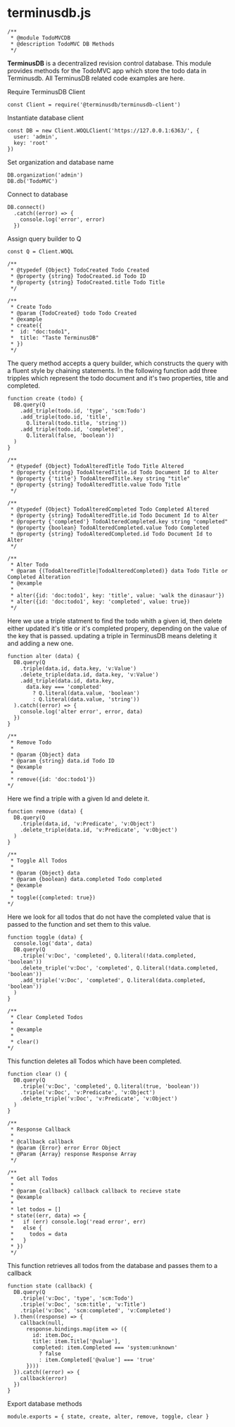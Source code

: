 
# terminusdb.js

```
/**
 * @module TodoMVCDB
 * @description TodoMVC DB Methods
 */

```

**TerminusDB** is a decentralized revision control database.
This module provides methods for the TodoMVC app which store the todo data
in Terminusdb. All TerminusDB related code examples are here.

Require TerminusDB Client

```
const Client = require('@terminusdb/terminusdb-client')

```

Instantiate database client

```
const DB = new Client.WOQLClient('https://127.0.0.1:6363/', {
  user: 'admin',
  key: 'root'
})

```

Set organization and database name

```
DB.organization('admin')
DB.db('TodoMVC')

```

Connect to database

```
DB.connect()
  .catch((error) => {
    console.log('error', error)
  })

```

Assign query builder to Q

```
const Q = Client.WOQL

/**
 * @typedef {Object} TodoCreated Todo Created
 * @property {string} TodoCreated.id Todo ID
 * @property {string} TodoCreated.title Todo Title
 */

/**
 * Create Todo
 * @param {TodoCreated} todo Todo Created
 * @example
 * create({
 *  id: "doc:todo1",
 *  title: "Taste TerminusDB"
 * })
 */
```

The query method accepts a query builder, which constructs the query with a
fluent style by chaining statements. In the following function add three
tripples which represent the todo document and it's two properties, title
and completed. 

```
function create (todo) {
  DB.query(Q
    .add_triple(todo.id, 'type', 'scm:Todo')
    .add_triple(todo.id, 'title',
      Q.literal(todo.title, 'string'))
    .add_triple(todo.id, 'completed',
      Q.literal(false, 'boolean'))
  )
}

/**
 * @typedef {Object} TodoAlteredTitle Todo Title Altered
 * @property {string} TodoAlteredTitle.id Todo Document Id to Alter
 * @property {'title'} TodoAlteredTitle.key string "title"
 * @property {string} TodoAlteredTitle.value Todo Title
 */

/**
 * @typedef {Object} TodoAlteredCompleted Todo Completed Altered
 * @property {string} TodoAlteredTitle.id Todo Document Id to Alter
 * @property {'completed'} TodoAlteredCompleted.key string "completed"
 * @property {boolean} TodoAlteredCompleted.value Todo Completed
 * @property {string} TodoAlteredCompleted.id Todo Document Id to Alter
 */

/**
 * Alter Todo
 * @param {(TodoAlteredTitle|TodoAlteredCompleted)} data Todo Title or Completed Alteration
 * @example
 *
 * alter({id: 'doc:todo1', key: 'title', value: 'walk the dinasaur'})
 * alter({id: 'doc:todo1', key: 'completed', value: true})
 */
```

Here we use a triple statment to find the todo whith a given id, then
delete either updated it's title or it's completed propery, depending on
the value of the key that is passed.
updating a triple in TerminusDB means deleting it and adding a new one.

```
function alter (data) {
  DB.query(Q
    .triple(data.id, data.key, 'v:Value')
    .delete_triple(data.id, data.key, 'v:Value')
    .add_triple(data.id, data.key,
      data.key === 'completed'
        ? Q.literal(data.value, 'boolean')
        : Q.literal(data.value, 'string'))
  ).catch((error) => {
    console.log('alter error', error, data)
  })
}

/**
 * Remove Todo
 *
 * @param {Object} data
 * @param {string} data.id Todo ID
 * @example
 *
 * remove({id: 'doc:todo1'})
*/
```

Here we find a triple with a given Id and delete it.

```
function remove (data) {
  DB.query(Q
    .triple(data.id, 'v:Predicate', 'v:Object')
    .delete_triple(data.id, 'v:Predicate', 'v:Object')
  )
}

/**
 * Toggle All Todos
 *
 * @param {Object} data
 * @param {boolean} data.completed Todo completed
 * @example
 *
 * toggle({completed: true})
*/
```

Here we look for all todos that do not have the completed value that is
passed to the function and set them to this value.

```
function toggle (data) {
  console.log('data', data)
  DB.query(Q
    .triple('v:Doc', 'completed', Q.literal(!data.completed, 'boolean'))
    .delete_triple('v:Doc', 'completed', Q.literal(!data.completed, 'boolean'))
    .add_triple('v:Doc', 'completed', Q.literal(data.completed, 'boolean'))
  )
}

/**
 * Clear Completed Todos
 *
 * @example
 *
 * clear()
*/
```

This function deletes all Todos which have been completed.

```
function clear () {
  DB.query(Q
    .triple('v:Doc', 'completed', Q.literal(true, 'boolean'))
    .triple('v:Doc', 'v:Predicate', 'v:Object')
    .delete_triple('v:Doc', 'v:Predicate', 'v:Object')
  )
}

/**
 * Response Callback
 *
 * @callback callback
 * @param {Error} error Error Object
 * @Param {Array} response Response Array
 */

/**
 * Get all Todos
 *
 * @param {callback} callback callback to recieve state
 * @example
 *
 * let todos = []
 * state((err, data) => {
 *   if (err) console.log('read error', err)
 *   else {
 *     todos = data
 *   }
 * })
 */
```

This function retrieves all todos from the database and passes them to a
callback

```
function state (callback) {
  DB.query(Q
    .triple('v:Doc', 'type', 'scm:Todo')
    .triple('v:Doc', 'scm:title', 'v:Title')
    .triple('v:Doc', 'scm:completed', 'v:Completed')
  ).then((response) => {
    callback(null,
      response.bindings.map(item => ({
        id: item.Doc,
        title: item.Title['@value'],
        completed: item.Completed === 'system:unknown'
          ? false
          : item.Completed['@value'] === 'true'
      })))
  }).catch((error) => {
    callback(error)
  })
}

```

Export database methods

```
module.exports = { state, create, alter, remove, toggle, clear }

```


